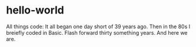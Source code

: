 # hello-world
All things code:
It all began one day short of 39 years ago.
Then in the 80s I breiefly coded in Basic.
Flash forward thirty something years.
And here we are.
